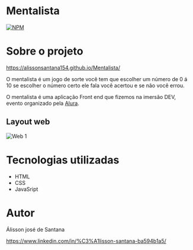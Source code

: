 # Mentalista

[![NPM](https://img.shields.io/npm/l/react)](https://github.com/alissonsantana154/Mentalista/blob/master/LICENSE) 

# Sobre o projeto

https://alissonsantana154.github.io/Mentalista/

O mentalista é um jogo de sorte você tem que escolher um número de 0 á 10 se escolher o número certo ele fala você acertou e se não você errou. 


O mentalista é uma aplicação Front end que fizemos na imersão DEV, evento organizado pela [Alura](https://www.alura.com.br/ "Site alura ").


## Layout web

![Web 1](https://media2.giphy.com/media/RYRpxUpMXeyzyEUJqR/200.gif?cid=790b76110bf06c70f4d0911bef6ad025f5f4514692715eb8&rid=200.gif&ct=g)


# Tecnologias utilizadas


- HTML 
- CSS
- JavaSript

# Autor
Álisson josé de Santana

https://www.linkedin.com/in/%C3%A1lisson-santana-ba594b1a5/

